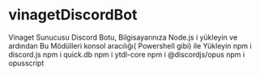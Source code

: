 # vinagetDiscordBot
Vinaget Sunucusu  Discord Botu,
Bilgisayarınıza Node.js i yükleyin ve ardından 
Bu Mödülleri konsol aracılığı( Powershell gibi)  ile Yükleyin 
npm i discord.js
npm i quick.db
npm i ytdl-core
npm i @discordjs/opus
npm i opusscript
